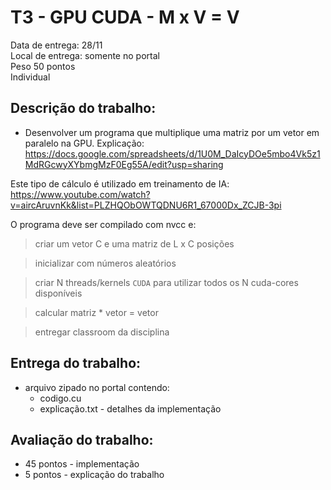 # T3 - GPU CUDA - M x V = V

Data de entrega: 28/11  
Local de entrega: somente no portal  
Peso 50 pontos  
Individual  


## Descrição do trabalho:

- Desenvolver um programa que multiplique uma matriz por um vetor em paralelo na GPU.
Explicação: https://docs.google.com/spreadsheets/d/1U0M_DaIcyDOe5mbo4Vk5z1MdRGcwyXYbmgMzF0Eg55A/edit?usp=sharing

Este tipo de cálculo é utilizado em treinamento de IA:
https://www.youtube.com/watch?v=aircAruvnKk&list=PLZHQObOWTQDNU6R1_67000Dx_ZCJB-3pi


O programa deve ser compilado com nvcc e:

> criar um vetor C e uma matriz de L x C posições

> inicializar com números aleatórios

> criar N threads/kernels `CUDA` para utilizar todos os N cuda-cores disponíveis

> calcular matriz * vetor = vetor 

> entregar classroom da disciplina
 



## Entrega do trabalho:  

- arquivo zipado no portal contendo:  
	- codigo.cu  
	- explicação.txt - detalhes da implementação 


## Avaliação do trabalho:  

- 45 pontos - implementação  
-  5 pontos - explicação do trabalho  

